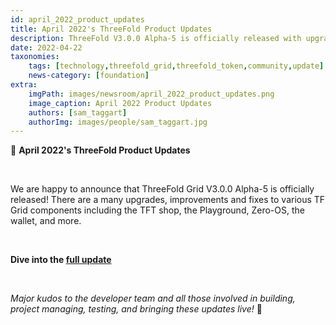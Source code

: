 ```yaml
---
id: april_2022_product_updates
title: April 2022's ThreeFold Product Updates
description: ThreeFold V3.0.0 Alpha-5 is officially released with upgrades and improvements to various TF Grid componenents. Dig in!
date: 2022-04-22
taxonomies:
    tags: [technology,threefold_grid,threefold_token,community,update]
    news-category: [foundation]
extra:
    imgPath: images/newsroom/april_2022_product_updates.png
    image_caption: April 2022 Product Updates
    authors: [sam_taggart]
    authorImg: images/people/sam_taggart.jpg
---
```


📣 **April 2022's ThreeFold Product Updates**

<br/> 

We are happy to announce that ThreeFold Grid V3.0.0 Alpha-5 is officially released! There are a many upgrades, improvements and fixes to various TF Grid components including the TFT shop, the Playground, Zero-OS, the wallet, and more.

<br/>

**Dive into the [full update](https://forum.threefold.io/t/threefold-product-updates-tfgrid-v3-a-5-april-2022/2713)**

<br/>

*Major kudos to the developer team and all those involved in building, project managing, testing, and bringing these updates live!* 👏